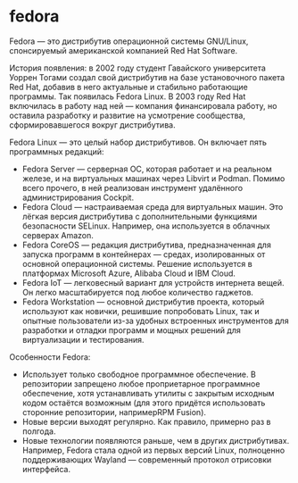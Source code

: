 # fedora

Fedora — это дистрибутив операционной системы GNU/Linux, спонсируемый американской компанией Red Hat Software. 

История появления: в 2002 году студент Гавайского университета Уоррен Тогами создал свой дистрибутив на базе установочного пакета Red Hat, добавив в него актуальные и стабильно работающие программы. Так появилась Fedora Linux. В 2003 году Red Hat включилась в работу над ней — компания финансировала работу, но оставила разработку и развитие на усмотрение сообщества, сформировавшегося вокруг дистрибутива. 

Fedora Linux — это целый набор дистрибутивов. Он включает пять программных редакций: 

   - Fedora Server — серверная ОС, которая работает и на реальном железе, и на виртуальных машинах через Libvirt и Podman. Помимо всего прочего, в ней реализован инструмент удалённого администрирования Cockpit. 
   - Fedora Cloud — настраиваемая среда для виртуальных машин. Это лёгкая версия дистрибутива с дополнительными функциями безопасности SELinux. Например, она используется в облачных серверах Amazon. 
   - Fedora CoreOS — редакция дистрибутива, предназначенная для запуска программ в контейнерах — средах, изолированных от основной операционной системы. Решение используется в платформах Microsoft Azure, Alibaba Cloud и IBM Cloud. 
   - Fedora IoT — легковесный вариант для устройств интернета вещей. Он легко масштабируется под любое количество гаджетов. 
   - Fedora Workstation — основной дистрибутив проекта, который используют как новички, решившие попробовать Linux, так и опытные пользователи из-за удобных встроенных инструментов для разработки и отладки программ и мощных решений для виртуализации и тестирования. 

Особенности Fedora:

   - Использует только свободное программное обеспечение. В репозитории запрещено любое проприетарное программное обеспечение, хотя устанавливать утилиты с закрытым исходным кодом остаётся возможным (для этого придётся использовать сторонние репозитории, напримерRPM Fusion). 
   - Новые версии выходят регулярно. Как правило, примерно раз в полгода. 
   - Новые технологии появляются раньше, чем в других дистрибутивах. Например, Fedora стала одной из первых версий Linux, полноценно поддерживающих Wayland — современный протокол отрисовки интерфейса. 
